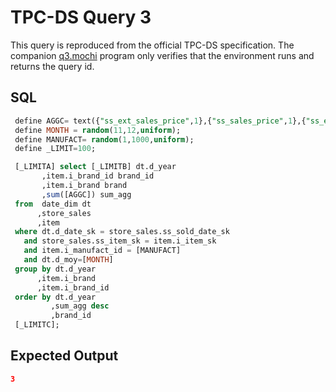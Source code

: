 # TPC-DS Query 3

This query is reproduced from the official TPC-DS specification. The companion [q3.mochi](./q3.mochi) program only verifies that the environment runs and returns the query id.

## SQL
```sql
 define AGGC= text({"ss_ext_sales_price",1},{"ss_sales_price",1},{"ss_ext_discount_amt",1},{"ss_net_profit",1});
 define MONTH = random(11,12,uniform);
 define MANUFACT= random(1,1000,uniform);
 define _LIMIT=100;

 [_LIMITA] select [_LIMITB] dt.d_year 
       ,item.i_brand_id brand_id 
       ,item.i_brand brand
       ,sum([AGGC]) sum_agg
 from  date_dim dt 
      ,store_sales
      ,item
 where dt.d_date_sk = store_sales.ss_sold_date_sk
   and store_sales.ss_item_sk = item.i_item_sk
   and item.i_manufact_id = [MANUFACT]
   and dt.d_moy=[MONTH]
 group by dt.d_year
      ,item.i_brand
      ,item.i_brand_id
 order by dt.d_year
         ,sum_agg desc
         ,brand_id
 [_LIMITC];

```

## Expected Output
```json
3
```
